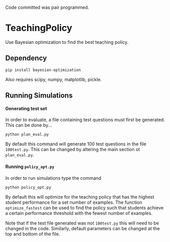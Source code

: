 Code committed was pair programmed.

# TeachingPolicy
Use Bayesian optimization to find the best teaching policy.

## Dependency

```
pip install bayesian-optimization
```

Also requires scipy, numpy, matplotlib, pickle.

## Running Simulations

#### Generating test set

In order to evaluate, a file containing test questions must first be generated. This can be done by...

```
python plan_eval.py
```

By default this command will generate 100 test questions in the file `100test.py`. This can be changed by altering the main section ot `plan_eval.py`.

#### Running `policy_opt.py`

In order to run simulations type the command

```
python policy_opt.py
```

By default this will optimize for the teaching policy that has the highest student performance for a set number of examples. The function `optimize_fastest` can be used to find the policy such that students achieve a certain performance threshold with the fewest number of examples. 

Note that if the test file generated was not `100test.py` this will need to be changed in the code. Similarly, default parameters can be changed at the top and bottom of the file.
